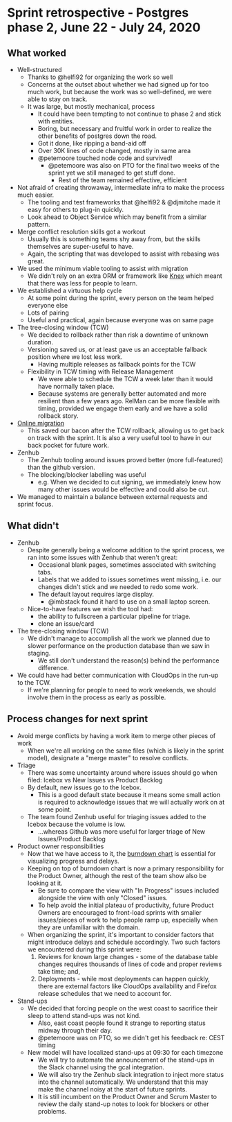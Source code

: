 # Sprint retrospective - Postgres phase 2, June 22 - July 24, 2020

## What worked
* Well-structured
  * Thanks to @helfi92 for organizing the work so well
  * Concerns at the outset about whether we had signed up for too much work, but because the work was so well-defined, we were able to stay on track.
  * It was large, but mostly mechanical, process
    * It could have been tempting to not continue to phase 2 and stick with entities.
    * Boring, but necessary and fruitful work in order to realize the other benefits of postgres down the road.
    * Got it done, like ripping a band-aid off
    * Over 30K lines of code changed, mostly in same area
    * @petemoore touched node code and survived!
      * @petemoore was also on PTO for the final two weeks of the sprint yet we still managed to get stuff done.
        * Rest of the team remained effective, efficient
* Not afraid of creating throwaway, intermediate infra to make the process much easier.
  * The tooling and test frameworks that @helfi92 & @djmitche made it easy for others to plug-in quickly.
  * Look ahead to Object Service which may benefit from a similar pattern.
* Merge conflict resolution skills got a workout
  * Usually this is something teams shy away from, but the skills themselves are super-useful to have.
  * Again, the scripting that was developed to assist with rebasing was great.
* We used the minimum viable tooling to assist with migration
  * We didn't rely on an extra ORM or framework like [Knex](http://knexjs.org/) which meant that there was less for people to learn.
* We established a virtuous help cycle
  * At some point during the sprint, every person on the team helped everyone else
  * Lots of pairing
  * Useful and practical, again because everyone was on same page
* The tree-closing window (TCW)
  * We decided to rollback rather than risk a downtime of unknown duration.
  * Versioning saved us, or at least gave us an acceptable fallback position where we lost less work.
    * Having multiple releases as fallback points for the TCW
  * Flexibility in TCW timing with Release Management
    * We were able to schedule the TCW a week later than it would have normally taken place.
    * Because systems are generally better automated and more resilient than a few years ago. RelMan can be more flexible with timing, provided we engage them early and we have a solid rollback story.
* [Online migration](https://github.com/taskcluster/taskcluster/issues/3235)
  * This saved our bacon after the TCW rollback, allowing us to get back on track with the sprint. It is also a very useful tool to have in our back pocket for future work.
* Zenhub
  * The Zenhub tooling around issues proved better (more full-featured) than the github version.
  * The blocking/blocker labelling was useful
    * e.g. When we decided to cut signing, we immediately knew how many other issues would be effective and could also be cut.
* We managed to maintain a balance between external requests and sprint focus.

## What didn't
* Zenhub
  * Despite generally being a welcome addition to the sprint process, we ran into some issues with Zenhub that weren't great:
    * Occasional blank pages, sometimes associated with switching tabs.
    * Labels that we added to issues sometimes went missing, i.e. our changes didn't stick and we needed to redo some work.
    * The default layout requires large display.
      * @imbstack found it hard to use on a small laptop screen.
  * Nice-to-have features we wish the tool had:
    * the ability to fullscreen a particular pipeline for triage.
    * clone an issue/card
* The tree-closing window (TCW)
  * We didn't manage to accomplish all the work we planned due to slower performance on the production database than we saw in staging.
    * We still don't understand the reason(s) behind the performance difference.
* We could have had better communication with CloudOps in the run-up to the TCW.
  * If we're planning for people to need to work weekends, we should involve them in the process as early as possible.

## Process changes for next sprint
* Avoid merge conflicts by having a work item to merge other pieces of work
  * When we're all working on the same files (which is likely in the sprint model), designate a "merge master" to resolve conflicts.
* Triage
  * There was some uncertainty around where issues should go when filed: Icebox vs New Issues vs Product Backlog
  * By default, new issues go to the Icebox.
    * This is a good default state because it means some small action is required to acknowledge issues that we will actually work on at some point.
  * The team found Zenhub useful for triaging issues added to the Icebox because the volume is low.
    * ...whereas Github was more useful for larger triage of New Issues/Product Backlog
* Product owner responsibilities
  * Now that we have access to it, the [burndown chart](https://app.zenhub.com/workspaces/taskcluster-5ed15d37c2d9744af28567dc/reports/burndown?milestoneId=5499987) is essential for visualizing progress and delays.
  * Keeping on top of burndown chart is now a primary responsibility for the Product Owner, although the rest of the team show also be looking at it.
    * Be sure to compare the view with "In Progress" issues included alongside the view with only "Closed" issues.
    * To help avoid the initial plateau of productivity, future Product Owners are encouraged to front-load sprints with smaller issues/pieces of work to help people ramp up, especially when they are unfamiliar with the domain.
  * When organizing the sprint, it's important to consider factors that might introduce delays and schedule accordingly. Two such factors we encountered during this sprint were:
    1. Reviews for known large changes - some of the database table changes requires thousands of lines of code and proper reviews take time; and,
    2. Deployments - while most deployments can happen quickly, there are external factors like CloudOps availability and Firefox release schedules that we need to account for.
* Stand-ups
  * We decided that forcing people on the west coast to sacrifice their sleep to attend stand-ups was not kind.
    * Also, east coast people found it strange to reporting status midway through their day.
    * @petemoore was on PTO, so we didn't get his feedback re: CEST timing
  * New model will have localized stand-ups at 09:30 for each timezone
    * We will try to automate the announcement of the stand-ups in the Slack channel using the gcal integration.
    * We will also try the Zenhub slack integration to inject more status into the channel automatically. We understand that this may make the channel noisy at the start of future sprints.
    * It is still incumbent on the Product Owner and Scrum Master to review the daily stand-up notes to look for blockers or other problems.
